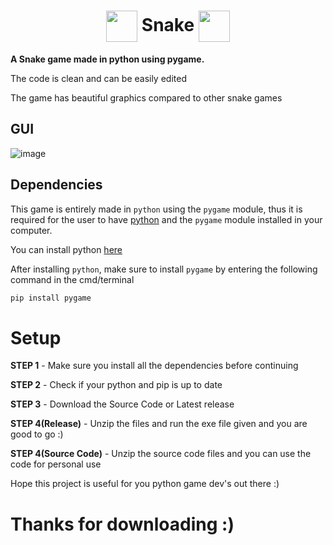 <h1 align="center">
    <img align="center" width=50 src=https://user-images.githubusercontent.com/98301106/162602317-33013f21-8560-431f-baf9-7c65805e92d3.png>
    Snake
    <img align="center" width=50 src=https://user-images.githubusercontent.com/98301106/162602317-33013f21-8560-431f-baf9-7c65805e92d3.png>
</h1>

**A Snake game made in python using pygame.**

The code is clean and can be easily edited

The game has beautiful graphics compared to other snake games

## GUI
![image](https://user-images.githubusercontent.com/98301106/162602156-cebe8c12-2f6d-4e65-b5f2-700d7b8e0427.png)

## Dependencies

This game is entirely made in `python` using the `pygame` module, thus it is required for the user to have [python](https://www.python.org/downloads) and the `pygame` module installed in your computer.

You can install python [here](https://www.python.org/downloads)

After installing `python`, make sure to install `pygame` by entering the following command in the cmd/terminal
```sh
pip install pygame
```

# Setup

**STEP 1** - Make sure you install all the dependencies before continuing

**STEP 2** - Check if your python and pip is up to date

**STEP 3** - Download the Source Code or Latest release

**STEP 4(Release)** - Unzip the files and run the exe file given and you are good to go :)

**STEP 4(Source Code)** - Unzip the source code files and you can use the code for personal use

Hope this project is useful for you python game dev's out there :)

# Thanks for downloading :)

